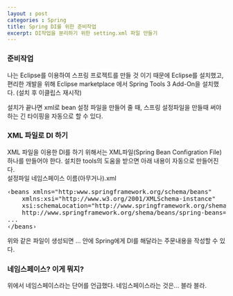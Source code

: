 ```yaml
---
layout : post
categories : Spring
title: Spring DI를 위한 준비작업
excerpt: DI작업을 분리하기 위한 setting.xml 파일 만들기
---
```


<h3>준비작업</h3>
<p>나는 Eclipse를 이용하여 스프링 프로젝트를 만들 것 이기 때문에 Eclipse를 설치했고, 편리한 개발을 위해 Eclipse marketplace 에서 Spring Tools 3 Add-On을 설치했다. (설치 후 이클립스 재시작)</p>
<p>설치가 끝나면 xml로 bean 설정 파일을 만들어 줄 때, 스프링 설정파일을 만들때 써야 하는 긴 타이핑을 자동으로 할 수 있다. </p>

<h3>XML 파일로 DI 하기</h3>
<p>
 XML 파일을 이용한 DI를 하기 위해서는 XML파일(Spring Bean Configration File) 하나를 만들어야 한다. 설치한 tools의 도움을 받으면 아래 내용이 자동으로 만들어진다. <br>
 설정파일 네임스페이스
 이름(아무거나).xml
</p>
<pre>
&lsaquo;beans xmlns="http:www.springframework.org/schema/beans"
    xmlns:xsi="http://www.w3.org/2001/XMLSchema-instance"
    xsi:schemaLocation="http://www.springframework.org/shema/beans
    http://www.springframework.org/shema/beans/spring-beans=3.0.xsd"&rsaquo;
...
&lsaquo;/beans&rsaquo;
</pre>

위와 같은 파일이 생성되면 ... 안에 Spring에게 DI를 해달라는 주문내용을 작성할 수 있다.

<h3>네임스페이스? 이게 뭐지?</h3>
<p>
위에서 네임스페이스라는 단어를 언급했다.
네임스페이스라는 것은... 블라 블라.
</p>